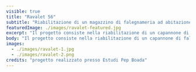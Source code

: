 ```yaml
---
visible: true
title: "Ravalet 56"
subtitle: "Riabilitazione di un magazzino di falegnameria ad abitazione privata."
featuredImage: ./images/ravalet-featured.jpg
excerpt: "Il progetto consiste nella riabilitazione di un capannone di falegnameria e nella sua trasformazione in casa unifamiliare. L'edificio sorge in una zona del villaggio di Hostalric (Ravalet) in prossimità del fiume Tordera, caratterizzata da una forte topografia."
body: "Il progetto consiste nella riabilitazione di un capannone di falegnameria e nella sua trasformazione in casa unifamiliare. L'edificio sorge in una zona del villaggio di Hostalric (Ravalet) in prossimità del fiume Tordera, caratterizzata da una forte topografia. La casa si sviluppa su due piani, con accesso da Carrer de Ravalet attraverso un'area “trasparente” che circonda un patio, che ripercorre le linee di un patio esistente. Il piano terra, invece, si apre sul giardino privato retrostante."
images:
  - ./images/ravalet-1.jpg
  - ./images/ravalet-2.png
credits: "progetto realizzato presso Estudi Pep Boada"
---
```

